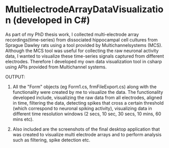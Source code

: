 # MultielectrodeArrayDataVisualization (developed in C#)
As part of my PhD thesis work, I collected multi-electrode array recordings(time-series) from dissociated hippocampal cell cultures from Sprague Dawley rats using a tool provided by Multichannelsystems (MCS). Although the MCS tool was useful for collecting the raw neuronal activity data, I wanted to visualize these time-series signals captured from different electrodes. Therefore  I developed my own data visualization tool in csharp using APIs provided from Multichannel systems.

OUTPUT:
1) All the "Form" objects (eg Form1.cs, frmFileExport.cs) along with the functionality were created by me to visualize the data. The functionality developed include, visualizing the raw data from all electrodes, aligned in time, filtering the data, detecting spikes that cross a certain threshold (which correspond to neuronal spiking activity), visualizing data in different time resolution windows (2 secs, 10 sec, 30 secs, 10 mins, 60 mins etc).

2) Also included are the screenshots of the final desktop application that was created to visualize multi electrode arrays and to perform analysis such as filtering, spike detection etc.
